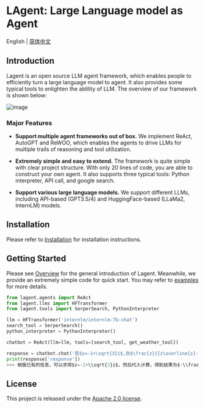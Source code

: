 # LAgent: Large Language model as Agent

English | [简体中文](README_zh-CN.md)

## Introduction

Lagent is an open source LLM agent framework, which enables people to efficiently turn a large language model to agent. It also provides some typical tools to enlighten the ablility of LLM. The overview of our framework is shown below:

![image](https://github.com/InternLM/lagent/assets/24351120/e104171e-4baf-43b3-8e6d-90cff1b298b6)

### Major Features

- **Support multiple agent frameworks out of box.** We implement ReAct, AutoGPT and ReWOO, which enables the agents to drive LLMs for multiple trails of reasoning and tool utilization.

- **Extremely simple and easy to extend.** The framework is quite simple with clear project structure. With only 20 lines of code, you are able to construct your own agent. It also supports three typical tools: Python interpreter, API call, and google search.

- **Support various large language models.** We support different LLMs, including API-based (GPT3.5/4) and HuggingFace-based (LLaMa2, InternLM) models.

## Installation

Please refer to [Installation](docs/get_started.md) for installation instructions.

## Getting Started

Please see [Overview](docs/overview.md) for the general introduction of Lagent. Meanwhile, we provide an extremely simple code for quick start. You may refer to [examples](examples/) for more details.

```python
from lagent.agents import ReAct
from lagent.llms import HFTransformer
from lagent.tools import SerperSearch, PythonInterpreter

llm = HFTransformer('internlm/internlm-7b-chat')
search_tool = SerperSearch()
python_interpreter = PythonInterpreter()

chatbot = ReAct(llm=llm, tools=[search_tool, get_weather_tool])

response = chatbot.chat('若$z=-1+\sqrt{3}i$,则$\frac{z}{{z\overline{z}-1}}=\left(\ \ \right)$ (A) $-1+\sqrt{3}i$ (B) $-1-\sqrt{3}i$ (C) $-\frac{1}{3}+\frac{{\sqrt{3}}}{3}i$ (D) $-\frac{1}{3}-\frac{{\sqrt{3}}}{3}i$')
print(response['response'])
>>> 根据已有的信息，可以求得$z=-1+\\sqrt{3}i$，然后代入计算，得到结果为$-\\frac{1}{3}+\\frac{{\\sqrt{3}}}{3}i$。因此，答案是（C）。
```

## License

This project is released under the [Apache 2.0 license](LICENSE).
